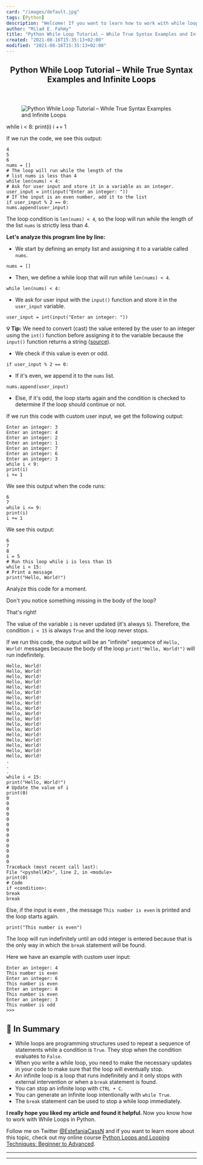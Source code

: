 ```yaml
---
card: "/images/default.jpg"
tags: [Python]
description: "Welcome! If you want to learn how to work with while loops in"
author: "Milad E. Fahmy"
title: "Python While Loop Tutorial – While True Syntax Examples and Infinite Loops"
created: "2021-08-16T15:35:13+02:00"
modified: "2021-08-16T15:35:13+02:00"
---
```

<div class="site-wrapper">
<main id="site-main" class="site-main outer">
<div class="inner">
<article class="post-full post tag-python ">
<header class="post-full-header">
<h1 class="post-full-title">Python While Loop Tutorial – While True Syntax Examples and Infinite Loops</h1>
</header>
<figure class="post-full-image">
<picture>
<source media="(max-width: 700px)" sizes="1px" srcset="data:image/gif;base64,R0lGODlhAQABAIAAAAAAAP///yH5BAEAAAAALAAAAAABAAEAAAIBRAA7 1w">
<source media="(min-width: 701px)" sizes="(max-width: 800px) 400px,
(max-width: 1170px) 700px,
1400px" srcset="/news/content/images/size/w300/2020/11/While-loops-image-1.png 300w,
/news/content/images/size/w600/2020/11/While-loops-image-1.png 600w,
/news/content/images/size/w1000/2020/11/While-loops-image-1.png 1000w,
/news/content/images/size/w2000/2020/11/While-loops-image-1.png 2000w">
<img onerror="this.style.display='none'" src="/news/content/images/size/w2000/2020/11/While-loops-image-1.png" alt="Python While Loop Tutorial – While True Syntax Examples and Infinite Loops">
</picture>
</figure>
<section class="post-full-content">
<div class="post-content">
while i &lt; 8:
print(i)
i += 1</code></pre><p>If we run the code, we see this output:</p><pre><code>4
5
6
nums = []
# The loop will run while the length of the
# list nums is less than 4
while len(nums) &lt; 4:
# Ask for user input and store it in a variable as an integer.
user_input = int(input("Enter an integer: "))
# If the input is an even number, add it to the list
if user_input % 2 == 0:
nums.append(user_input)</code></pre><p>The loop condition is <code>len(nums) &lt; 4</code>, so the loop will run while the length of the list <code>nums</code> is strictly less than 4.</p><p><strong>Let's analyze this program line by line:</strong></p><ul><li>We start by defining an empty list and assigning it to a variable called <code>nums</code>.</li></ul><pre><code class="language-python">nums = []</code></pre><ul><li>Then, we define a while loop that will run while <code>len(nums) &lt; 4</code>.</li></ul><pre><code class="language-python">while len(nums) &lt; 4:</code></pre><ul><li>We ask for user input with the <code>input()</code> function and store it in the <code>user_input</code> variable.</li></ul><pre><code class="language-python">user_input = int(input("Enter an integer: "))</code></pre><p><strong>💡 Tip:</strong> We need to convert (cast) the value entered by the user to an integer using the <code>int()</code> function before assigning it to the variable because the <code>input()</code> function returns a string (<a href="https://docs.python.org/3/library/functions.html#input">source</a>).</p><ul><li>We check if this value is even or odd. </li></ul><pre><code class="language-python">if user_input % 2 == 0:</code></pre><ul><li>If it's even, we append it to the <code>nums</code> list. </li></ul><pre><code class="language-python">nums.append(user_input)</code></pre><ul><li>Else, if it's odd, the loop starts again and the condition is checked to determine if the loop should continue or not.</li></ul><p>If we run this code with custom user input, we get the following output:</p><pre><code class="language-python">Enter an integer: 3
Enter an integer: 4
Enter an integer: 2
Enter an integer: 1
Enter an integer: 7
Enter an integer: 6
Enter an integer: 3
while i &lt; 9:
print(i)
i += 1
</code></pre><p>We see this output when the code runs:</p><pre><code class="language-python">6
7
while i &lt;= 9:
print(i)
i += 1</code></pre><p>We see this output:</p><pre><code class="language-python">6
7
8
i = 5
# Run this loop while i is less than 15
while i &lt; 15:
# Print a message
print("Hello, World!")
</code></pre><p>Analyze this code for a moment. </p><p>Don't you notice something missing in the body of the loop? </p><p>That's right! </p><p>The value of the variable <code>i</code> is never updated (it's always <code>5</code>). Therefore, the condition <code>i &lt; 15</code> is always <code>True</code> and the loop never stops. </p><p>If we run this code, the output will be an "infinite" sequence of <code>Hello, World!</code> messages because the body of the loop <code>print("Hello, World!")</code> will run indefinitely. </p><pre><code class="language-python">Hello, World!
Hello, World!
Hello, World!
Hello, World!
Hello, World!
Hello, World!
Hello, World!
Hello, World!
Hello, World!
Hello, World!
Hello, World!
Hello, World!
Hello, World!
Hello, World!
Hello, World!
Hello, World!
Hello, World!
Hello, World!
.
.
.
while i &lt; 15:
print("Hello, World!")
# Update the value of i
print(0)
0
0
0
0
0
0
0
0
0
0
0
0
0
Traceback (most recent call last):
File "&lt;pyshell#2&gt;", line 2, in &lt;module&gt;
print(0)
# Code
if &lt;condition&gt;:
break
break</code></pre><p>Else, if the input is even , the message <code>This number is even</code> is printed and the loop starts again.</p><pre><code>print("This number is even")</code></pre><p>The loop will run indefinitely until an odd integer is entered because that is the only way in which the <code>break</code> statement will be found. </p><p>Here we have an example with custom user input:</p><pre><code class="language-python">Enter an integer: 4
This number is even
Enter an integer: 6
This number is even
Enter an integer: 8
This number is even
Enter an integer: 3
This number is odd
&gt;&gt;&gt; </code></pre><h2 id="-in-summary">🔸 In Summary</h2><ul><li>While loops are programming structures used to repeat a sequence of statements while a condition is <code>True</code>. They stop when the condition evaluates to <code>False</code>. </li><li>When you write a while loop, you need to make the necessary updates in your code to make sure that the loop will eventually stop.</li><li>An infinite loop is a loop that runs indefinitely and it only stops with external intervention or when a <code>break</code> statement is found. </li><li>You can stop an infinite loop with <code>CTRL + C</code>.</li><li>You can generate an infinite loop intentionally with <code>while True</code>.</li><li>The <code>break</code> statement can be used to stop a while loop immediately. </li></ul><p><strong><strong><strong><strong>I really hope you liked my article and found it helpful. </strong></strong></strong></strong>Now you know how to work with While Loops in Python. </p><p>Follow me on Twitter <a href="https://twitter.com/EstefaniaCassN">@EstefaniaCassN</a> and if you want to learn more about this topic, check out my online course <a href="https://www.udemy.com/course/python-loops-and-looping-techniques-beginner-to-advanced/?referralCode=EEABE054BAB98C00CC8E">Python Loops and Looping Techniques: Beginner to Advanced</a>. </p>
</div>
<hr>
<hr>
</section>
</article>
</div>
</main>
</div>
<!-- Google Tag Manager (noscript) -->
<!-- End Google Tag Manager (noscript) -->
